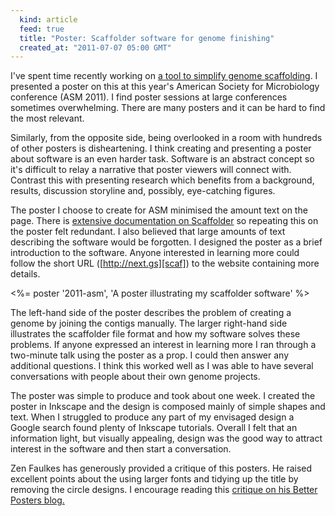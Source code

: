 ```yaml
---
  kind: article
  feed: true
  title: "Poster: Scaffolder software for genome finishing"
  created_at: "2011-07-07 05:00 GMT"
---
```


I've spent time recently working on [a tool to simplify genome
scaffolding][post]. I presented a poster on this at this year's American
Society for Microbiology conference (ASM 2011). I find poster sessions at large
conferences sometimes overwhelming. There are many posters and it can be hard to
find the most relevant.

Similarly, from the opposite side, being overlooked in a room with hundreds of
other posters is disheartening. I think creating and presenting a poster about
software is an even harder task. Software is an abstract concept so it's
difficult to relay a narrative that poster viewers will connect with. Contrast
this with presenting research which benefits from a background, results,
discussion storyline and, possibly, eye-catching figures.

The poster I choose to create for ASM minimised the amount text on the page.
There is [extensive documentation on Scaffolder][scaf] so repeating this on the
poster felt redundant. I also believed that large amounts of text describing
the software would be forgotten. I designed the poster as a brief introduction
to the software. Anyone interested in learning more could follow the short URL
([http://next.gs][scaf]) to the website containing more details.

<%= poster '2011-asm', 'A poster illustrating my scaffolder software' %>

The left-hand side of the poster describes the problem of creating a genome by
joining the contigs manually. The larger right-hand side illustrates the
scaffolder file format and how my software solves these problems. If anyone
expressed an interest in learning more I ran through a two-minute talk using
the poster as a prop. I could then answer any additional questions. I think
this worked well as I was able to have several conversations with people about
their own genome projects.

The poster was simple to produce and took about one week. I created the poster
in Inkscape and the design is composed mainly of simple shapes and text. When
I struggled to produce any part of my envisaged design a Google search found
plenty of Inkscape tutorials. Overall I felt that an information light, but
visually appealing, design was the good way to attract interest in the software
and then start a conversation.

Zen Faulkes has generously provided a critique of this posters. He raised
excellent points about the using larger fonts and tidying up the title by
removing the circle designs. I encourage reading this [critique on his Better
Posters blog.][bp]

[bp]: http://betterposters.blogspot.com/2011/07/critique-scaffolder.html
[scaf]: http://next.gs
[post]: /post/experiments-in-genome-scaffolding-and-peer-review/
